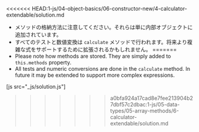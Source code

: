 
<<<<<<< HEAD:1-js/04-object-basics/06-constructor-new/4-calculator-extendable/solution.md
- メソッドの格納方法に注意してください。それらは単に内部オブジェクトに追加されています。
- すべてのテストと数値変換は `calculate` メソッドで行われます。将来より複雑な式をサポートするために拡張されるかもしれません。
=======
- Please note how methods are stored. They are simply added to `this.methods` property.
- All tests and numeric conversions are done in the `calculate` method. In future it may be extended to support more complex expressions.

[js src="_js/solution.js"]
>>>>>>> a0bfa924a17cad8e7fee213904b27dbf57c2dbac:1-js/05-data-types/05-array-methods/6-calculator-extendable/solution.md
